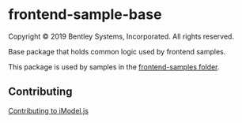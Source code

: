 # frontend-sample-base

Copyright © 2019 Bentley Systems, Incorporated. All rights reserved.

Base package that holds common logic used by frontend samples.

This package is used by samples in the [frontend-samples folder](../../frontend-samples).

## Contributing

[Contributing to iModel.js](https://github.com/imodeljs/imodeljs/blob/master/CONTRIBUTING.md)

